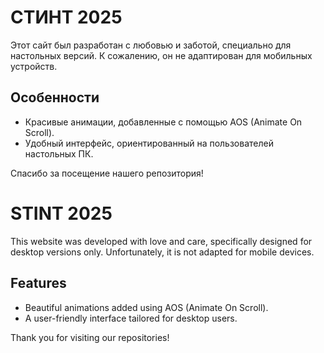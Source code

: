 # СТИНТ 2025

Этот сайт был разработан с любовью и заботой, специально для настольных версий. К сожалению, он не адаптирован для мобильных устройств.

## Особенности

- Красивые анимации, добавленные с помощью AOS (Animate On Scroll).
- Удобный интерфейс, ориентированный на пользователей настольных ПК.

Спасибо за посещение нашего репозитория!

# STINT 2025

This website was developed with love and care, specifically designed for desktop versions only. Unfortunately, it is not adapted for mobile devices.

## Features

- Beautiful animations added using AOS (Animate On Scroll).
- A user-friendly interface tailored for desktop users.

Thank you for visiting our repositories!

